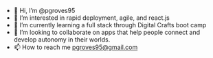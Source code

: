 - 👋 Hi, I’m @pgroves95
- 👀 I’m interested in rapid deployment, agile, and react.js
- 🌱 I’m currently learning a full stack through Digital Crafts boot camp
- 💞️ I’m looking to collaborate on apps that help people connect and develop autonomy in their worlds.
- 📫 How to reach me pgroves95@gmail.com

<!---
pgroves95/pgroves95 is a ✨ special ✨ repository because its `README.md` (this file) appears on your GitHub profile.
You can click the Preview link to take a look at your changes.
--->
